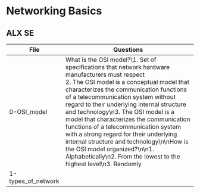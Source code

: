 # Networking Basics
## ALX SE

|File | Questions |
|---- | --------- |
| 0-OSI_model | What is the OSI model?\\1. Set of specifications that network hardware manufacturers must respect<br />2. The OSI model is a conceptual model that characterizes the communication functions of a telecommunication system without regard to their underlying internal structure and technology\n3. The OSI model is a model that characterizes the communication functions of a telecommunication system with a strong regard for their underlying internal structure and technology\n\nHow is the OSI model organized?\n\n1. Alphabetically\n2. From the lowest to the highest level\n3. Randomly |
| 1-types_of_network | |

